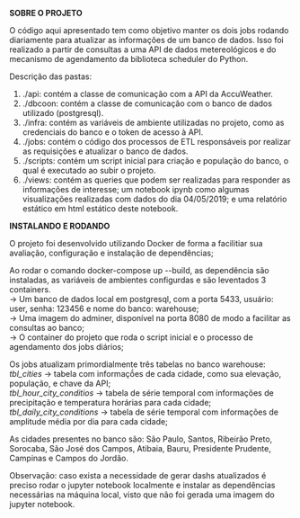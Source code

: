 <b>SOBRE O PROJETO</b>

O código aqui apresentado tem como objetivo manter os dois jobs rodando diariamente para atualizar as informações de um banco de dados. Isso foi realizado a partir de consultas a uma API de dados metereológicos e do mecanismo de agendamento da biblioteca scheduler do Python.

Descrição das pastas:
1) ./api: contém a classe de comunicação com a API da AccuWeather. <br>
2) ./dbcoon: contém a classe de comunicação com o banco de dados utilizado (postgresql).<br>
3) ./infra: contém as variáveis de ambiente utilizadas no projeto, como as credenciais do banco e o token de acesso à API.<br>
4) ./jobs: contém o código dos processos de ETL responsáveis por realizar as requisições e atualizar o banco de dados.<br>
5) ./scripts: contém um script inicial para criação e população do banco, o qual é executado ao subir o projeto.<br>
6) ./views: contém as queries que podem ser realizadas para responder as informações de interesse; um notebook ipynb como algumas visualizações realizadas com dados do dia 04/05/2019; e uma relatório estático em html estático deste notebook.

<b>INSTALANDO E RODANDO</b>

O projeto foi desenvolvido utilizando Docker de forma a facilitiar sua avaliação, configuração e instalação de dependências;

Ao rodar o comando docker-compose up --build, as dependência são instaladas, as variáveis de ambientes configurdas e são leventados 3 containers.<br>
-> Um banco de dados local em postgresql, com a porta 5433, usuário: user, senha: 123456 e nome do banco: warehouse;<br>
-> Uma imagem do adminer, disponível na porta 8080 de modo a facilitar as consultas ao banco;<br>
-> O container do projeto que roda o script inicial e o processo de agendamento dos jobs diários;

Os jobs atualizam primordialmente três tabelas no banco warehouse:<br>
*tbl_cities* -> tabela com informaçṍes de cada cidade, como sua elevação, população, e chave da API;<br>
*tbl_hour_city_conditios* -> tabela de série temporal com informações de precipitação e temperatura horárias para cada cidade;<br>
*tbl_daily_city_conditions* -> tabela de série temporal com informações de amplitude média por dia para cada cidade;

As cidades presentes no banco são:
São Paulo, Santos, Ribeirão Preto, Sorocaba, São José dos Campos, Atibaia, Bauru, Presidente Prudente, Campinas e Campos do Jordão.

Observação: caso exista a necessidade de gerar dashs atualizados é preciso rodar o jupyter notebook localmente e instalar as dependências necessárias na máquina local, visto que não foi gerada uma imagem do jupyter notebook.
